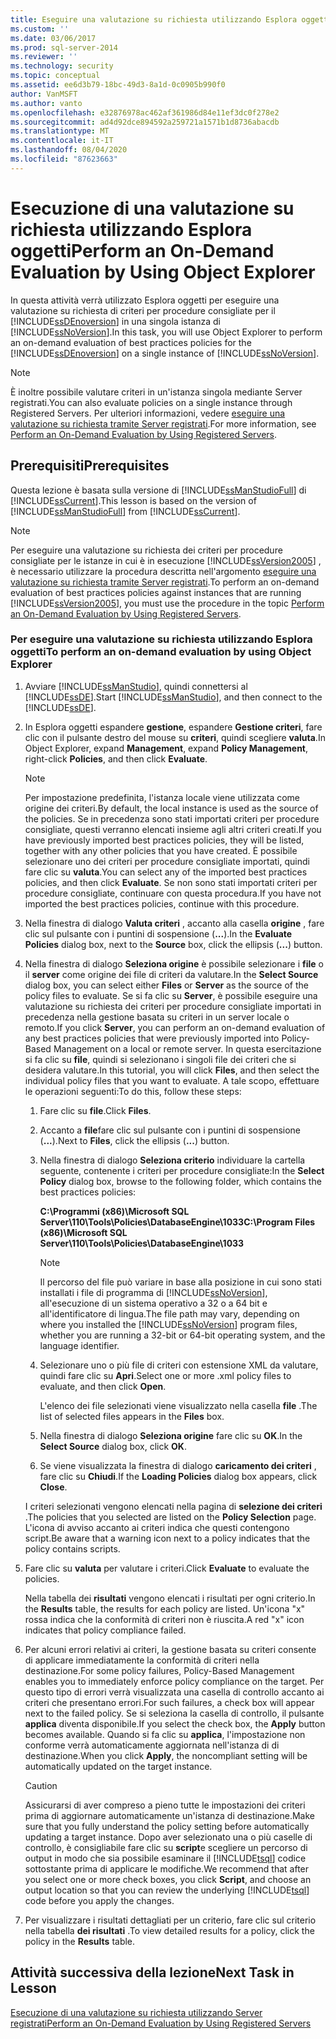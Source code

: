 ```yaml
---
title: Eseguire una valutazione su richiesta utilizzando Esplora oggetti | Microsoft Docs
ms.custom: ''
ms.date: 03/06/2017
ms.prod: sql-server-2014
ms.reviewer: ''
ms.technology: security
ms.topic: conceptual
ms.assetid: ee6d3b79-18bc-49d3-8a1d-0c0905b990f0
author: VanMSFT
ms.author: vanto
ms.openlocfilehash: e32876978ac462af361986d84e11ef3dc0f278e2
ms.sourcegitcommit: ad4d92dce894592a259721a1571b1d8736abacdb
ms.translationtype: MT
ms.contentlocale: it-IT
ms.lasthandoff: 08/04/2020
ms.locfileid: "87623663"
---
```

# <a name="perform-an-on-demand-evaluation-by-using-object-explorer"></a><span data-ttu-id="3bb44-102">Esecuzione di una valutazione su richiesta utilizzando Esplora oggetti</span><span class="sxs-lookup"><span data-stu-id="3bb44-102">Perform an On-Demand Evaluation by Using Object Explorer</span></span>
  <span data-ttu-id="3bb44-103">In questa attività verrà utilizzato Esplora oggetti per eseguire una valutazione su richiesta di criteri per procedure consigliate per il [!INCLUDE[ssDEnoversion](../includes/ssdenoversion-md.md)] in una singola istanza di [!INCLUDE[ssNoVersion](../includes/ssnoversion-md.md)].</span><span class="sxs-lookup"><span data-stu-id="3bb44-103">In this task, you will use Object Explorer to perform an on-demand evaluation of best practices policies for the [!INCLUDE[ssDEnoversion](../includes/ssdenoversion-md.md)] on a single instance of [!INCLUDE[ssNoVersion](../includes/ssnoversion-md.md)].</span></span>  
  
> [!NOTE]  
>  <span data-ttu-id="3bb44-104">È inoltre possibile valutare criteri in un'istanza singola mediante Server registrati.</span><span class="sxs-lookup"><span data-stu-id="3bb44-104">You can also evaluate policies on a single instance through Registered Servers.</span></span> <span data-ttu-id="3bb44-105">Per ulteriori informazioni, vedere [eseguire una valutazione su richiesta tramite Server registrati](../../2014/tutorials/perform-an-on-demand-evaluation-by-using-registered-servers.md).</span><span class="sxs-lookup"><span data-stu-id="3bb44-105">For more information, see [Perform an On-Demand Evaluation by Using Registered Servers](../../2014/tutorials/perform-an-on-demand-evaluation-by-using-registered-servers.md).</span></span>  
  
## <a name="prerequisites"></a><span data-ttu-id="3bb44-106">Prerequisiti</span><span class="sxs-lookup"><span data-stu-id="3bb44-106">Prerequisites</span></span>  
 <span data-ttu-id="3bb44-107">Questa lezione è basata sulla versione di [!INCLUDE[ssManStudioFull](../includes/ssmanstudiofull-md.md)] di [!INCLUDE[ssCurrent](../includes/sscurrent-md.md)].</span><span class="sxs-lookup"><span data-stu-id="3bb44-107">This lesson is based on the version of [!INCLUDE[ssManStudioFull](../includes/ssmanstudiofull-md.md)] from [!INCLUDE[ssCurrent](../includes/sscurrent-md.md)].</span></span>  
  
> [!NOTE]  
>  <span data-ttu-id="3bb44-108">Per eseguire una valutazione su richiesta dei criteri per procedure consigliate per le istanze in cui è in esecuzione [!INCLUDE[ssVersion2005](../includes/ssversion2005-md.md)] , è necessario utilizzare la procedura descritta nell'argomento [eseguire una valutazione su richiesta tramite Server registrati](../../2014/tutorials/perform-an-on-demand-evaluation-by-using-registered-servers.md).</span><span class="sxs-lookup"><span data-stu-id="3bb44-108">To perform an on-demand evaluation of best practices policies against instances that are running [!INCLUDE[ssVersion2005](../includes/ssversion2005-md.md)], you must use the procedure in the topic [Perform an On-Demand Evaluation by Using Registered Servers](../../2014/tutorials/perform-an-on-demand-evaluation-by-using-registered-servers.md).</span></span>  
  
### <a name="to-perform-an-on-demand-evaluation-by-using-object-explorer"></a><span data-ttu-id="3bb44-109">Per eseguire una valutazione su richiesta utilizzando Esplora oggetti</span><span class="sxs-lookup"><span data-stu-id="3bb44-109">To perform an on-demand evaluation by using Object Explorer</span></span>  
  
1.  <span data-ttu-id="3bb44-110">Avviare [!INCLUDE[ssManStudio](../includes/ssmanstudio-md.md)], quindi connettersi al [!INCLUDE[ssDE](../includes/ssde-md.md)].</span><span class="sxs-lookup"><span data-stu-id="3bb44-110">Start [!INCLUDE[ssManStudio](../includes/ssmanstudio-md.md)], and then connect to the [!INCLUDE[ssDE](../includes/ssde-md.md)].</span></span>  
  
2.  <span data-ttu-id="3bb44-111">In Esplora oggetti espandere **gestione**, espandere **Gestione criteri**, fare clic con il pulsante destro del mouse su **criteri**, quindi scegliere **valuta**.</span><span class="sxs-lookup"><span data-stu-id="3bb44-111">In Object Explorer, expand **Management**, expand **Policy Management**, right-click **Policies**, and then click **Evaluate**.</span></span>  
  
    > [!NOTE]  
    >  <span data-ttu-id="3bb44-112">Per impostazione predefinita, l'istanza locale viene utilizzata come origine dei criteri.</span><span class="sxs-lookup"><span data-stu-id="3bb44-112">By default, the local instance is used as the source of the policies.</span></span> <span data-ttu-id="3bb44-113">Se in precedenza sono stati importati criteri per procedure consigliate, questi verranno elencati insieme agli altri criteri creati.</span><span class="sxs-lookup"><span data-stu-id="3bb44-113">If you have previously imported best practices policies, they will be listed, together with any other policies that you have created.</span></span> <span data-ttu-id="3bb44-114">È possibile selezionare uno dei criteri per procedure consigliate importati, quindi fare clic su **valuta**.</span><span class="sxs-lookup"><span data-stu-id="3bb44-114">You can select any of the imported best practices policies, and then click **Evaluate**.</span></span> <span data-ttu-id="3bb44-115">Se non sono stati importati criteri per procedure consigliate, continuare con questa procedura.</span><span class="sxs-lookup"><span data-stu-id="3bb44-115">If you have not imported the best practices policies, continue with this procedure.</span></span>  
  
3.  <span data-ttu-id="3bb44-116">Nella finestra di dialogo **Valuta criteri** , accanto alla casella **origine** , fare clic sul pulsante con i puntini di sospensione (**...**).</span><span class="sxs-lookup"><span data-stu-id="3bb44-116">In the **Evaluate Policies** dialog box, next to the **Source** box, click the ellipsis (**...**) button.</span></span>  
  
4.  <span data-ttu-id="3bb44-117">Nella finestra di dialogo **Seleziona origine** è possibile selezionare i **file** o il **server** come origine dei file di criteri da valutare.</span><span class="sxs-lookup"><span data-stu-id="3bb44-117">In the **Select Source** dialog box, you can select either **Files** or **Server** as the source of the policy files to evaluate.</span></span> <span data-ttu-id="3bb44-118">Se si fa clic su **Server**, è possibile eseguire una valutazione su richiesta dei criteri per procedure consigliate importati in precedenza nella gestione basata su criteri in un server locale o remoto.</span><span class="sxs-lookup"><span data-stu-id="3bb44-118">If you click **Server**, you can perform an on-demand evaluation of any best practices policies that were previously imported into Policy-Based Management on a local or remote server.</span></span> <span data-ttu-id="3bb44-119">In questa esercitazione si fa clic su **file**, quindi si selezionano i singoli file dei criteri che si desidera valutare.</span><span class="sxs-lookup"><span data-stu-id="3bb44-119">In this tutorial, you will click **Files**, and then select the individual policy files that you want to evaluate.</span></span> <span data-ttu-id="3bb44-120">A tale scopo, effettuare le operazioni seguenti:</span><span class="sxs-lookup"><span data-stu-id="3bb44-120">To do this, follow these steps:</span></span>  
  
    1.  <span data-ttu-id="3bb44-121">Fare clic su **file**.</span><span class="sxs-lookup"><span data-stu-id="3bb44-121">Click **Files**.</span></span>  
  
    2.  <span data-ttu-id="3bb44-122">Accanto a **file**fare clic sul pulsante con i puntini di sospensione (**...**).</span><span class="sxs-lookup"><span data-stu-id="3bb44-122">Next to **Files**, click the ellipsis (**...**) button.</span></span>  
  
    3.  <span data-ttu-id="3bb44-123">Nella finestra di dialogo **Seleziona criterio** individuare la cartella seguente, contenente i criteri per procedure consigliate:</span><span class="sxs-lookup"><span data-stu-id="3bb44-123">In the **Select Policy** dialog box, browse to the following folder, which contains the best practices policies:</span></span>  
  
         <span data-ttu-id="3bb44-124">**C:\Programmi (x86)\Microsoft SQL Server\110\Tools\Policies\DatabaseEngine\1033**</span><span class="sxs-lookup"><span data-stu-id="3bb44-124">**C:\Program Files (x86)\Microsoft SQL Server\110\Tools\Policies\DatabaseEngine\1033**</span></span>  
  
        > [!NOTE]  
        >  <span data-ttu-id="3bb44-125">Il percorso del file può variare in base alla posizione in cui sono stati installati i file di programma di [!INCLUDE[ssNoVersion](../includes/ssnoversion-md.md)], all'esecuzione di un sistema operativo a 32 o a 64 bit e all'identificatore di lingua.</span><span class="sxs-lookup"><span data-stu-id="3bb44-125">The file path may vary, depending on where you installed the [!INCLUDE[ssNoVersion](../includes/ssnoversion-md.md)] program files, whether you are running a 32-bit or 64-bit operating system, and the language identifier.</span></span>  
  
    4.  <span data-ttu-id="3bb44-126">Selezionare uno o più file di criteri con estensione XML da valutare, quindi fare clic su **Apri**.</span><span class="sxs-lookup"><span data-stu-id="3bb44-126">Select one or more .xml policy files to evaluate, and then click **Open**.</span></span>  
  
         <span data-ttu-id="3bb44-127">L'elenco dei file selezionati viene visualizzato nella casella **file** .</span><span class="sxs-lookup"><span data-stu-id="3bb44-127">The list of selected files appears in the **Files** box.</span></span>  
  
    5.  <span data-ttu-id="3bb44-128">Nella finestra di dialogo **Seleziona origine** fare clic su **OK**.</span><span class="sxs-lookup"><span data-stu-id="3bb44-128">In the **Select Source** dialog box, click **OK**.</span></span>  
  
    6.  <span data-ttu-id="3bb44-129">Se viene visualizzata la finestra di dialogo **caricamento dei criteri** , fare clic su **Chiudi**.</span><span class="sxs-lookup"><span data-stu-id="3bb44-129">If the **Loading Policies** dialog box appears, click **Close**.</span></span>  
  
     <span data-ttu-id="3bb44-130">I criteri selezionati vengono elencati nella pagina di **selezione dei criteri** .</span><span class="sxs-lookup"><span data-stu-id="3bb44-130">The policies that you selected are listed on the **Policy Selection** page.</span></span> <span data-ttu-id="3bb44-131">L'icona di avviso accanto ai criteri indica che questi contengono script.</span><span class="sxs-lookup"><span data-stu-id="3bb44-131">Be aware that a warning icon next to a policy indicates that the policy contains scripts.</span></span>  
  
5.  <span data-ttu-id="3bb44-132">Fare clic su **valuta** per valutare i criteri.</span><span class="sxs-lookup"><span data-stu-id="3bb44-132">Click **Evaluate** to evaluate the policies.</span></span>  
  
     <span data-ttu-id="3bb44-133">Nella tabella dei **risultati** vengono elencati i risultati per ogni criterio.</span><span class="sxs-lookup"><span data-stu-id="3bb44-133">In the **Results** table, the results for each policy are listed.</span></span> <span data-ttu-id="3bb44-134">Un'icona "x" rossa indica che la conformità di criteri non è riuscita.</span><span class="sxs-lookup"><span data-stu-id="3bb44-134">A red "x" icon indicates that policy compliance failed.</span></span>  
  
6.  <span data-ttu-id="3bb44-135">Per alcuni errori relativi ai criteri, la gestione basata su criteri consente di applicare immediatamente la conformità di criteri nella destinazione.</span><span class="sxs-lookup"><span data-stu-id="3bb44-135">For some policy failures, Policy-Based Management enables you to immediately enforce policy compliance on the target.</span></span> <span data-ttu-id="3bb44-136">Per questo tipo di errori verrà visualizzata una casella di controllo accanto ai criteri che presentano errori.</span><span class="sxs-lookup"><span data-stu-id="3bb44-136">For such failures, a check box will appear next to the failed policy.</span></span> <span data-ttu-id="3bb44-137">Se si seleziona la casella di controllo, il pulsante **applica** diventa disponibile.</span><span class="sxs-lookup"><span data-stu-id="3bb44-137">If you select the check box, the **Apply** button becomes available.</span></span> <span data-ttu-id="3bb44-138">Quando si fa clic su **applica**, l'impostazione non conforme verrà automaticamente aggiornata nell'istanza di di destinazione.</span><span class="sxs-lookup"><span data-stu-id="3bb44-138">When you click **Apply**, the noncompliant setting will be automatically updated on the target instance.</span></span>  
  
    > [!CAUTION]  
    >  <span data-ttu-id="3bb44-139">Assicurarsi di aver compreso a pieno tutte le impostazioni dei criteri prima di aggiornare automaticamente un'istanza di destinazione.</span><span class="sxs-lookup"><span data-stu-id="3bb44-139">Make sure that you fully understand the policy setting before automatically updating a target instance.</span></span> <span data-ttu-id="3bb44-140">Dopo aver selezionato una o più caselle di controllo, è consigliabile fare clic su **script**e scegliere un percorso di output in modo che sia possibile esaminare il [!INCLUDE[tsql](../includes/tsql-md.md)] codice sottostante prima di applicare le modifiche.</span><span class="sxs-lookup"><span data-stu-id="3bb44-140">We recommend that after you select one or more check boxes, you click **Script**, and choose an output location so that you can review the underlying [!INCLUDE[tsql](../includes/tsql-md.md)] code before you apply the changes.</span></span>  
  
7.  <span data-ttu-id="3bb44-141">Per visualizzare i risultati dettagliati per un criterio, fare clic sul criterio nella tabella **dei risultati** .</span><span class="sxs-lookup"><span data-stu-id="3bb44-141">To view detailed results for a policy, click the policy in the **Results** table.</span></span>  
  
## <a name="next-task-in-lesson"></a><span data-ttu-id="3bb44-142">Attività successiva della lezione</span><span class="sxs-lookup"><span data-stu-id="3bb44-142">Next Task in Lesson</span></span>  
 [<span data-ttu-id="3bb44-143">Esecuzione di una valutazione su richiesta utilizzando Server registrati</span><span class="sxs-lookup"><span data-stu-id="3bb44-143">Perform an On-Demand Evaluation by Using Registered Servers</span></span>](../../2014/tutorials/perform-an-on-demand-evaluation-by-using-registered-servers.md)  
  
  
